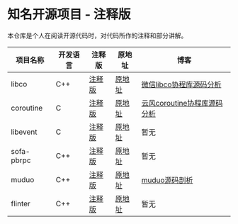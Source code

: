 # 知名开源项目 - 注释版

本仓库是个人在阅读开源代码时，对代码所作的注释和部分讲解。

| 项目名称 | 开发语言 | 注释版 | 原地址 | 博客 |
| ------| ------ | ------ | ------ | ------ |
| libco | C++ |[注释版](https://github.com/chenyahui/annotated_code/tree/master/libco)| [原地址](https://github.com/Tencent/libco)|[微信libco协程库源码分析](http://www.cyhone.com/articles/analysis-of-libco/) | 
| coroutine | C |[注释版](https://github.com/chenyahui/annotated_code/tree/master/coroutine)|[原地址](https://github.com/cloudwu/coroutine)| [云风coroutine协程库源码分析](http://www.cyhone.com/articles/analysis-of-cloudwu-coroutine/) | 
| libevent | C |[注释版](https://github.com/chenyahui/annotated_code/tree/master/libevent)| [原地址](https://github.com/libevent/libevent)| 暂无 |
| sofa-pbrpc | C++ |[注释版](https://github.com/chenyahui/annotated_code/tree/master/sofa-pbrpc)| [原地址](https://github.com/baidu/sofa-pbrpc)|暂无 |
| muduo | C++ |[注释版](https://github.com/chenyahui/annotated_code/tree/master/muduo)|[原地址](https://github.com/chenshuo/muduo) |[muduo源码剖析](http://www.cyhone.com/articles/analysis-of-muduo/) |
| flinter | C++| [注释版](https://github.com/chenyahui/annotated_code/tree/master/flinter) |[原地址](https://github.com/yiyuanzhong/flinter) |暂无|
